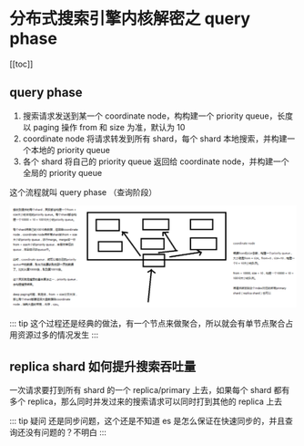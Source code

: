 # 分布式搜索引擎内核解密之 query phase
[[toc]]

## query phase

1. 搜索请求发送到某一个 coordinate node，构构建一个 priority queue，长度以 paging 操作 from 和 size 为准，默认为 10
2. coordinate node 将请求转发到所有 shard，每个 shard 本地搜索，并构建一个本地的 priority queue
3. 各个 shard 将自己的 priority queue 返回给 coordinate node，并构建一个全局的 priority queue

这个流程就叫 query phase （查询阶段）

![](./assets/markdown-img-paste-20190113215801435.png)

::: tip
这个过程还是经典的做法，有一个节点来做聚合，所以就会有单节点聚合占用资源过多的情况发生
:::

## replica shard 如何提升搜索吞吐量

一次请求要打到所有 shard 的一个 replica/primary 上去，如果每个 shard 都有多个 replica，那么同时并发过来的搜索请求可以同时打到其他的 replica 上去

::: tip 疑问
还是同步问题，这个还是不知道 es 是怎么保证在快速同步的，并且查询还没有问题的？不明白
:::
